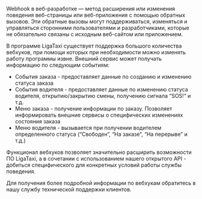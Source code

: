 Webhook в веб-разработке — метод расширения или изменения поведения веб-страницы или веб-приложения с помощью обратных вызовов. Эти обратные вызовы могут поддерживаться, изменяться и управляться сторонними пользователями и разработчиками, которые не обязательно связаны с исходным веб-сайтом или приложением.

В программе LigaTaxi существует поддержка большого количества вебхуков, при помощи которых при необходимости можно изменять работу программы извне. Внешний сервис может получать информацию по следующим событиям:

* События заказа - предоставляет данные по созданию и изменению статуса заказа
* События водителя - предоставляет данные по изменению статуса водителя, открытию/закрытию смены, получению сигнала “SOS!“ и т.д.
* Меню заказа - получение информации по заказу. Позволяет информировать внешние сервисы о специфических изменениях состояния заказа
* Меню водителя - вызывается при получении водителем определенного статуса (“Свободен”, “На заказе”, “На перерыве” и т.д.)

Функционал вебхуков позволяет значительно расширить возможности ПО LigaTaxi, а в сочетании с использованием нашего открытого API - добиться специфического для конкретных условий работы службы поведения.

Для получения более подробной информации по вебхукам обратитесь в нашу службу технической поддержки клиентов.